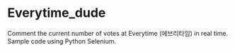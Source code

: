 # Everytime_dude
Comment the current number of votes at Everytime (에브리타임) in real time. Sample code using Python Selenium.
